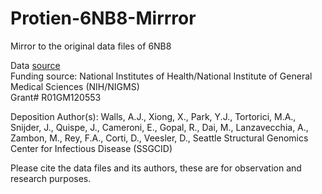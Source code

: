 # Protien-6NB8-Mirrror
Mirror to the original data files of 6NB8

Data [source](https://www.rcsb.org/structure/6NB8)  
Funding source: National Institutes of Health/National Institute of General Medical Sciences (NIH/NIGMS)  
Grant# R01GM120553

Deposition Author(s): Walls, A.J., Xiong, X., Park, Y.J., Tortorici, M.A., Snijder, J., Quispe, J., Cameroni, E., Gopal, R., Dai, M., Lanzavecchia, A., Zambon, M., Rey, F.A., Corti, D., Veesler, D., Seattle Structural Genomics Center for Infectious Disease (SSGCID)

Please cite the data files and its authors, these are for observation and research purposes.
